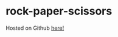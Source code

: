 # rock-paper-scissors

Hosted on Github <a href="https://edieemm.github.io/rock-paper-scissors/" target="_blank">here!</a>
